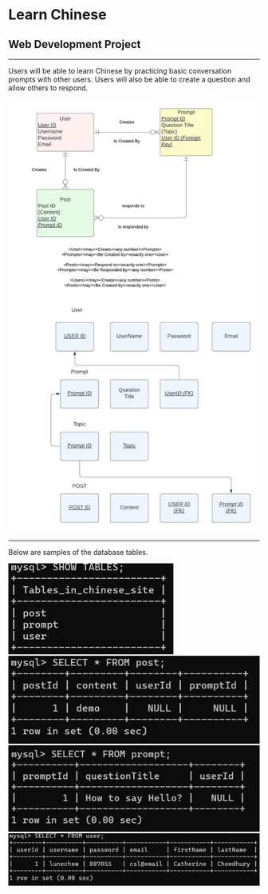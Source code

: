 # Learn Chinese
## Web Development Project
---

Users will be able to learn Chinese by practicing basic conversation prompts with other users. Users will also be able to create a question and allow others to respond. 


![Image](./images/Flowchart.jpeg)

---

Below are samples of the database tables. 

![Image](./public/images/databases.jpg)
![Image](./public/images/postDemo.jpg)
![Image](./public/images/promptDemo.jpg)
![Image](./public/images/userDemo.jpg)

